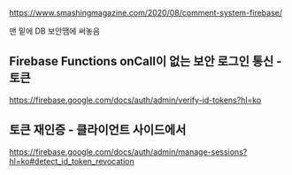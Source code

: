 https://www.smashingmagazine.com/2020/08/comment-system-firebase/
  
맨 밑에 DB 보안땜에 써놓음
  
## Firebase Functions onCall이 없는 보안 로그인 통신 - 토큰 
https://firebase.google.com/docs/auth/admin/verify-id-tokens?hl=ko
  
## 토큰 재인증 - 클라이언트 사이드에서
https://firebase.google.com/docs/auth/admin/manage-sessions?hl=ko#detect_id_token_revocation
